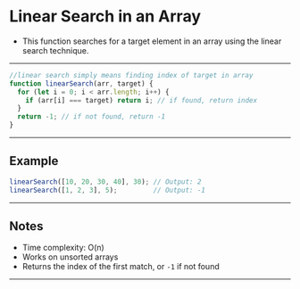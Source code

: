 # Linear Search in an Array

- This function searches for a target element in an array using the linear search technique.

--- 

```js
//linear search simply means finding index of target in array
function linearSearch(arr, target) {
  for (let i = 0; i < arr.length; i++) {
    if (arr[i] === target) return i; // if found, return index
  }
  return -1; // if not found, return -1
}
```

---

## Example

```js
linearSearch([10, 20, 30, 40], 30); // Output: 2
linearSearch([1, 2, 3], 5);         // Output: -1
```

---

## Notes

- Time complexity: O(n)
- Works on unsorted arrays
- Returns the index of the first match, or `-1` if not found

---
